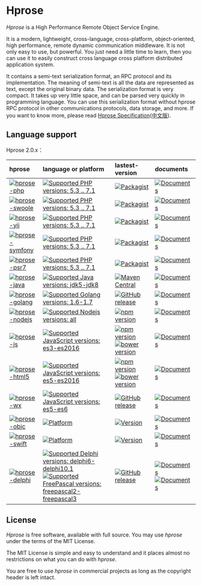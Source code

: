 Hprose
===============

*Hprose* is a High Performance Remote Object Service Engine. 

It is a modern, lightweight, cross-language, cross-platform, object-oriented, high performance, remote dynamic communication middleware. It is not only easy to use, but powerful. You just need a little time to learn, then you can use it to easily construct cross language cross platform distributed application system.

It contains a semi-text serialization format, an RPC protocol and its implementation. The meaning of semi-text is all the data are represented as text, except the original binary data. The serialization format is very compact. It takes up very little space, and can be parsed very quickly in programming language. You can use this serialization format without hprose RPC protocol in other communications protocols, data storage, and more. If you want to know more, please read [Hprose Specification](https://github.com/hprose/hprose/blob/master/spec.mediawiki)([中文版](https://github.com/hprose/hprose/blob/master/spec_zh_CN.mediawiki)).

Language support
----------------

Hprose 2.0.x：

  hprose  | language or platform | lastest-version | documents
  :------|:--------|:---------------|:----------
[![hprose-php](https://img.shields.io/badge/hprose-php-blue.svg)](https://github.com/hprose/hprose-php) | [![Supported PHP versions: 5.3 .. 7.1](https://img.shields.io/badge/php-5.3~7.1-blue.svg)](https://github.com/hprose/hprose-php) | [![Packagist](https://img.shields.io/packagist/v/hprose/hprose.svg)](https://packagist.org/packages/hprose/hprose) | [![Documents](https://img.shields.io/badge/doc-2.0-blue.svg)](https://github.com/hprose/hprose-php/wiki)
[![hprose-swoole](https://img.shields.io/badge/hprose-swoole-blue.svg)](https://github.com/hprose/hprose-swoole) | [![Supported PHP versions: 5.3 .. 7.1](https://img.shields.io/badge/php-5.3~7.1-blue.svg)](https://github.com/hprose/hprose-swoole) | [![Packagist](https://img.shields.io/packagist/v/hprose/hprose-swoole.svg)](https://packagist.org/packages/hprose/hprose-swoole) | [![Documents](https://img.shields.io/badge/doc-2.0-blue.svg)](https://github.com/hprose/hprose-php/wiki)
[![hprose-yii](https://img.shields.io/badge/hprose-yii2-blue.svg)](https://github.com/hprose/hprose-yii) | [![Supported PHP versions: 5.3 .. 7.1](https://img.shields.io/badge/php-5.3~7.1-blue.svg)](https://github.com/hprose/hprose-yii) | [![Packagist](https://img.shields.io/packagist/v/hprose/hprose-yii.svg)](https://packagist.org/packages/hprose/hprose-yii) | [![Documents](https://img.shields.io/badge/doc-2.0-blue.svg)](https://github.com/hprose/hprose-php/wiki)
[![hprose-symfony](https://img.shields.io/badge/hprose-symfony-blue.svg)](https://github.com/hprose/hprose-symfony) | [![Supported PHP versions: 5.3 .. 7.1](https://img.shields.io/badge/php-5.3~7.1-blue.svg)](https://github.com/hprose/hprose-symfony) | [![Packagist](https://img.shields.io/packagist/v/hprose/hprose-symfony.svg)](https://packagist.org/packages/hprose/hprose-symfony) | [![Documents](https://img.shields.io/badge/doc-2.0-blue.svg)](https://github.com/hprose/hprose-php/wiki)
[![hprose-psr7](https://img.shields.io/badge/hprose-psr7-blue.svg)](https://github.com/hprose/hprose-psr7) | [![Supported PHP versions: 5.3 .. 7.1](https://img.shields.io/badge/php-5.3~7.1-blue.svg)](https://github.com/hprose/hprose-psr7) | [![Packagist](https://img.shields.io/packagist/v/hprose/hprose-psr7.svg)](https://packagist.org/packages/hprose/hprose-psr7) | [![Documents](https://img.shields.io/badge/doc-2.0-blue.svg)](https://github.com/hprose/hprose-php/wiki)
[![hprose-java](https://img.shields.io/badge/hprose-java-blue.svg)](https://github.com/hprose/hprose-java) | [![Supported Java versions: jdk5-jdk8](https://img.shields.io/badge/java-jdk5~jdk8-blue.svg)](https://github.com/hprose/hprose-java) | [![Maven Central](https://img.shields.io/maven-central/v/org.hprose/hprose-java.svg)](https://maven-badges.herokuapp.com/maven-central/org.hprose/hprose-java/) | [![Documents](https://img.shields.io/badge/doc-2.0-blue.svg)](https://github.com/hprose/hprose-java/wiki)
[![hprose-golang](https://img.shields.io/badge/hprose-golang-blue.svg)](https://github.com/hprose/hprose-golang) | [![Supported Golang versions: 1.6-1.7](https://img.shields.io/badge/golang-1.6~1.7-blue.svg)](https://github.com/hprose/hprose-golang) | [![GitHub release](https://img.shields.io/github/release/hprose/hprose-golang.svg)](https://github.com/hprose/hprose-golang/releases) | [![Documents](https://img.shields.io/badge/doc-2.0-blue.svg)](https://github.com/hprose/hprose-golang/wiki)
[![hprose-nodejs](https://img.shields.io/badge/hprose-nodejs-blue.svg)](https://github.com/hprose/hprose-nodejs) | [![Supported Nodejs versions: all](https://img.shields.io/badge/nodejs-all-blue.svg)](https://github.com/hprose/hprose-nodejs) | [![npm version](https://img.shields.io/npm/v/hprose.svg)](https://www.npmjs.com/package/hprose) | [![Documents](https://img.shields.io/badge/doc-2.0-blue.svg)](https://github.com/hprose/hprose-nodejs/wiki)
[![hprose-js](https://img.shields.io/badge/hprose-js-blue.svg)](https://github.com/hprose/hprose-js) | [![Supported JavaScript versions: es3-es2016](https://img.shields.io/badge/javascript-es3~es2016-blue.svg)](https://github.com/hprose/hprose-js) | [![npm version](https://img.shields.io/npm/v/hprose-js.svg)](https://www.npmjs.com/package/hprose-js) [![bower version](https://img.shields.io/bower/v/hprose.svg)](http://bower.io/search/?q=hprose) | [![Documents](https://img.shields.io/badge/doc-2.0-blue.svg)](https://github.com/hprose/hprose-js/wiki)
[![hprose-html5](https://img.shields.io/badge/hprose-html5-blue.svg)](https://github.com/hprose/hprose-html5) | [![Supported JavaScript versions: es5-es2016](https://img.shields.io/badge/javascript-es5~es2016-blue.svg)](https://github.com/hprose/hprose-html5) | [![npm version](https://img.shields.io/npm/v/hprose-html5.svg)](https://www.npmjs.com/package/hprose-html5) [![bower version](https://img.shields.io/bower/v/hprose-html5.svg)](http://bower.io/search/?q=hprose-html5) | [![Documents](https://img.shields.io/badge/doc-2.0-blue.svg)](https://github.com/hprose/hprose-html5/wiki)
[![hprose-wx](https://img.shields.io/badge/hprose-wx-blue.svg)](https://github.com/hprose/hprose-wx) | [![Supported JavaScript versions: es5-es6](https://img.shields.io/badge/javascript-es5~es6-blue.svg)](https://github.com/hprose/hprose-wx) | [![GitHub release](https://img.shields.io/github/release/hprose/hprose-wx.svg)](https://github.com/hprose/hprose-wx/releases) | [![Documents](https://img.shields.io/badge/doc-2.0-blue.svg)](https://github.com/hprose/hprose-wx/blob/master/README_zh_CN.md)
[![hprose-objc](https://img.shields.io/badge/hprose-objc-blue.svg)](https://github.com/hprose/hprose-objc) | [![Platform](https://img.shields.io/cocoapods/p/hprose.svg)](http://cocoapods.org/pods/hprose) | [![Version](https://img.shields.io/cocoapods/v/hprose.svg)](http://cocoapods.org/pods/hprose) | [![Documents](https://img.shields.io/badge/doc-1.3-blue.svg)](https://github.com/andot/hprose/blob/master/doc/1.3/pdf/objc.pdf)
[![hprose-swift](https://img.shields.io/badge/hprose-swift-blue.svg)](https://github.com/hprose/hprose-swift) | [![Platform](https://img.shields.io/cocoapods/p/hprose.svg)](http://cocoapods.org/pods/hprose) | [![Version](https://img.shields.io/cocoapods/v/hprose.svg)](http://cocoapods.org/pods/hprose) | [![Documents](https://img.shields.io/badge/doc-2.0-blue.svg)](https://github.com/hprose/hprose-swift/)
[![hprose-delphi](https://img.shields.io/badge/hprose-delphi/freepascal-blue.svg)](https://github.com/hprose/hprose-delphi) | [![Supported Delphi versions: delphi6-delphi10.1](https://img.shields.io/badge/delphi-5~10.1-blue.svg) ![Supported FreePascal versions: freepascal2-freepascal3](https://img.shields.io/badge/freepascal-2~3-blue.svg)](https://github.com/hprose/hprose-delphi) | [![GitHub release](https://img.shields.io/github/release/hprose/hprose-delphi.svg)](https://github.com/hprose/hprose-delphi/releases) | [![Documents](https://img.shields.io/badge/doc-1.3-blue.svg)](https://github.com/andot/hprose/blob/master/doc/1.3/pdf/pascal.pdf) [![Documents](https://img.shields.io/badge/doc-2.0-blue.svg)](https://github.com/hprose/hprose-delphi/wiki)

License
-------

*Hprose* is free software, available with full source. You may use *hprose* under the terms of the MIT License. 

The MIT License is simple and easy to understand and it places almost no restrictions on what you can do with *hprose*.

You are free to use *hprose* in commercial projects as long as the copyright header is left intact.

